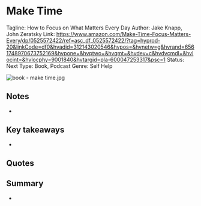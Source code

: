 # Make Time

Tagline: How to Focus on What Matters Every Day
Author: Jake Knapp, John Zeratsky
Link: https://www.amazon.com/Make-Time-Focus-Matters-Every/dp/0525572422/ref=asc_df_0525572422/?tag=hyprod-20&linkCode=df0&hvadid=312143020546&hvpos=&hvnetw=g&hvrand=6561748970673752169&hvpone=&hvptwo=&hvqmt=&hvdev=c&hvdvcmdl=&hvlocint=&hvlocphy=9001840&hvtargid=pla-600047253317&psc=1
Status: Next
Type: Book, Podcast
Genre: Self Help

![book - make time.jpg](book%20-%20make%20time.jpg)

## Notes

- 

## Key takeaways

- 

## Quotes

> 
> 

## Summary

-